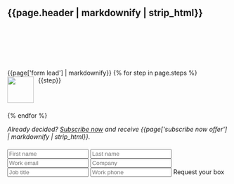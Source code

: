 <section class="offwhite-bg header-bg">
  <div style="width: 100%; height: 120px; position: relative">
    <h2 class="handdrawn page-header">{{page.header | markdownify | strip_html}}</h2>
  </div>
  <div class="container">
    <div class="row box-bg no-bg-mobile" style="padding-top: 20px; padding-bottom: 20px">
      <div class="col-xs-12 col-md-6">    
      {{page['form lead'] | markdownify}}
        {% for step in page.steps %}
        <div class="step" style="display: block; clear: both; margin-bottom: 20px; overflow: auto">
          <img style="width: 60px; float: left;" src="/assets/images/numbers/{{forloop.index}}.svg">
          <p style="margin: 0 0 0 10px; width: calc(100% - 70px); float: left">{{step}}</p>
        </div>
        {% endfor %}
        <div class="offer">
        <p style="font-style: italic; font-size: 14px">Already decided? <a href="/pricing">Subscribe now</a> and receive {{page['subscribe now offer'] | markdownify | strip_html}}.</p>
        </div>
      </div>
      <div class="col-xs-12 col-md-6">
      <form id="trial-form" style="margin-top: 20px">
      <input class="half" type="text" name="first_name" placeholder="First name" required>
      <input class="half" type="text" name="last_name" placeholder="Last name" required>
      <input type="email" name="email" placeholder="Work email" required>
      <input type="text" name="company" placeholder="Company" required>
      <input type="text" name="job_title" placeholder="Job title" required>
      <input type="text" name="phone" placeholder="Work phone" required>
      <input type="text" class="honeypot" style="position: absolute; left: -2000px" placeholder="Please leave this empty. Thanks!">
      <a class="btn btn-red" style="max-width: none" onclick="$('#trial-form').submit()"><span>Request your box</span></a>
      <input type="submit" style="position: absolute; left: -2000px">
      </form>
      <p style="display: none" class="trial-success">Great! We've received your request and will reach out to you shortly.</p>
      <p style="display: none" class="trial-error">Uh oh. Something went wrong. Please try again shortly.</p>
      </div>
    </div>
  </div>
  <script>
      if (getUrlParameter('email')) {
        console.log(getUrlParameter('email'));
        $("input[name='email']").val(getUrlParameter('email'));
      }
  </script>
</section>
